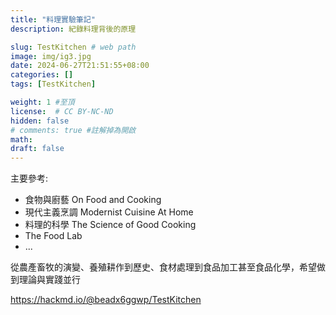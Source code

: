 ```yaml
---
title: "料理實驗筆記"
description: 紀錄料理背後的原理

slug: TestKitchen # web path
image: img/ig3.jpg
date: 2024-06-27T21:51:55+08:00
categories: []
tags: [TestKitchen]

weight: 1 #至頂
license:  # CC BY-NC-ND
hidden: false
# comments: true #註解掉為開啟
math: 
draft: false
---
```


主要參考:
- 食物與廚藝 On Food and Cooking
- 現代主義烹調 Modernist Cuisine At Home
- 料理的科學 The Science of Good Cooking
- The Food Lab
- ...

從農產畜牧的演變、養殖耕作到歷史、食材處理到食品加工甚至食品化學，希望做到理論與實踐並行

https://hackmd.io/@beadx6ggwp/TestKitchen
